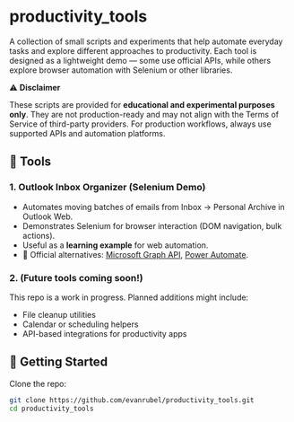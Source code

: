 # productivity_tools

A collection of small scripts and experiments that help automate everyday tasks and explore different approaches to productivity. Each tool is designed as a lightweight demo — some use official APIs, while others explore browser automation with Selenium or other libraries.

⚠️ **Disclaimer**

These scripts are provided for **educational and experimental purposes only**. They are not production-ready and may not align with the Terms of Service of third-party providers. For production workflows, always use supported APIs and automation platforms.

## 📂 Tools

### 1. Outlook Inbox Organizer (Selenium Demo)
- Automates moving batches of emails from Inbox → Personal Archive in Outlook Web.
- Demonstrates Selenium for browser interaction (DOM navigation, bulk actions).
- Useful as a **learning example** for web automation.
- 🔗 Official alternatives: [Microsoft Graph API](https://learn.microsoft.com/en-us/graph/overview), [Power Automate](https://powerautomate.microsoft.com/).

### 2. (Future tools coming soon!)
This repo is a work in progress. Planned additions might include:
- File cleanup utilities  
- Calendar or scheduling helpers  
- API-based integrations for productivity apps  

## 🚀 Getting Started
Clone the repo:
```bash
git clone https://github.com/evanrubel/productivity_tools.git
cd productivity_tools
```

